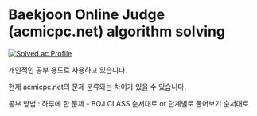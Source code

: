 # Baekjoon Online Judge (acmicpc.net) algorithm solving

[![Solved.ac Profile](http://mazassumnida.wtf/api/v2/generate_badge?boj=zxcasd102)](https://solved.ac/zxcasd102/)

<p>개인적인 공부 용도로 사용하고 있습니다.</p>
<p>현재 acmicpc.net의 문제 분류와는 차이가 있을 수 있습니다.</p>
<p>공부 방법 : 하루에 한 문제 - BOJ CLASS 순서대로 or 단계별로 풀어보기 순서대로</p>
